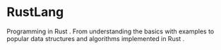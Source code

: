 # RustLang
Programming in Rust . From understanding the basics with examples to popular data structures and algorithms implemented in Rust . 
